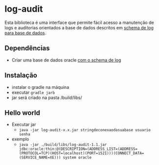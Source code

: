# log-audit
Esta biblioteca é uma interface que permite fácil acesso a manutenção de logs e auditorias orientados a base de dados descritos em [schema de log para base de dados](https://github.com/lourencomcviana/log-schema).

## Dependências
- Criar uma base de dados oracle [com o schema de log](https://github.com/lourencomcviana/log-schema)

## Instalação 
- instalar o gradle na máquina
- executar `gradle jarb`
- jar será criado na pasta /build/libs/

## Hello world
- Executar jar 
  - `java -jar log-audit-x.x.jar stringdeconexaodasuabase usuario senha`
- exemplo 
  - `java -jar ./build/libs/log-audit-1.1.jar jdbc:oracle:thin:@(DESCRIPTION=(ADDRESS_LIST=(ADDRESS=(PROTOCOL=TCP)(HOST=localhost)(PORT=1521)))(CONNECT_DATA=(SERVICE_NAME=XE))) system oracle`
